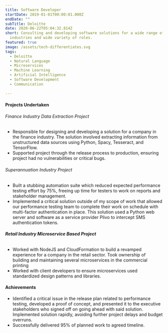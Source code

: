 ```yaml
---
title: Software Developer
startDate: 2019-01-01T00:00:01.000Z
endDate: ""
subTitle: Deloitte
date: 2020-06-22T05:04:32.814Z
short: Consulting and developing software solutions for a wide range of
  industries and wide variety of roles.
featured: true
image: /assets/tech-differentiates.svg
tags:
  - Deloitte
  - Natural Language
  - Microservices
  - Machine Learning
  - Artificial Intelligence
  - Software Development
  - Communication
  
---
```

#### Projects Undertaken

###### Finance Industry Data Extraction Project
* Responsible for designing and developing a solution for a company in the finance industry. The solution involved extracting information from unstructured data sources using Python, Spacy, Tesseract, and TensorFlow. 
* Supported project through the release process to production, ensuring project had no vulnerabilities or critical bugs.

###### Superannuation Industry Project
* Built a stubbing automation suite which reduced expected performance testing effort by 75%, freeing up time for testers to work on reports and stakeholder management. 
* Implemented a critical solution outside of my scope of work that allowed our performance testing team to complete their work on schedule with multi-factor authentication in place. This solution used a Python web server and software as a service provider Plivo to intercept SMS authentication tokens. 

###### **Retail Industry Microservice Based Project** 
* Worked with NodeJS and CloudFormation to build a revamped experience for a company in the retail sector. Took ownership of building and maintaining several microservices in the commercial printing 
* Worked with client developers to ensure microservices used standardized design patterns and libraries.

#### Achievements
* Identified a critical issue in the release plan related to performance testing, developed a proof of concept, and presented it to the executive stakeholders who signed off on going ahead with said solution. Implemented solution rapidly, avoiding further project delays and budget overruns.
* Successfully delivered 95% of planned work to agreed timeline.
